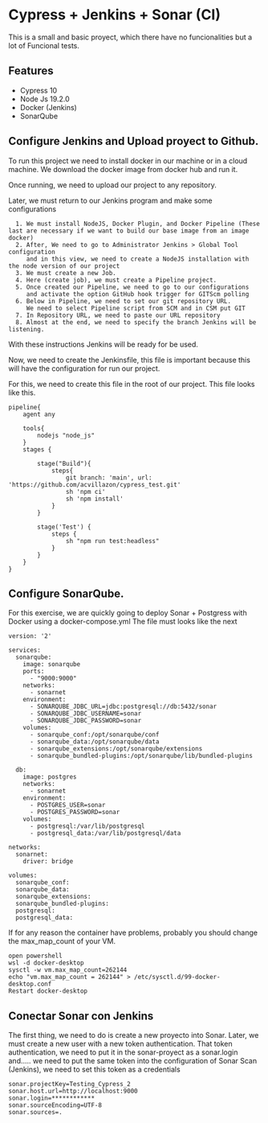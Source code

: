 
# Cypress + Jenkins + Sonar (CI)

This is a small and basic proyect, which there have no funcionalities 
but a lot of Funcional tests.


## Features

- Cypress 10
- Node Js 19.2.0
- Docker (Jenkins)
- SonarQube


## Configure Jenkins and Upload proyect to Github.

To run this project we need to install docker in our machine or 
in a cloud machine. We download the docker image from docker hub and
run it.

Once running, we need to upload our project to any repository.

Later, we must return to our Jenkins program and make some configurations

      1. We must install NodeJS, Docker Plugin, and Docker Pipeline (These last are necessary if we want to build our base image from an image docker) 
      2. After, We need to go to Administrator Jenkins > Global Tool configuration
         and in this view, we need to create a NodeJS installation with the node version of our project  
      3. We must create a new Job.
      4. Here (create job), we must create a Pipeline project.
      5. Once created our Pipeline, we need to go to our configurations 
         and activate the option GitHub hook trigger for GITScm polling
      6. Below in Pipeline, we need to set our git repository URL.
         We need to select Pipeline script from SCM and in CSM put GIT
      7. In Repository URL, we need to paste our URL repository
      8. Almost at the end, we need to specify the branch Jenkins will be listening.

With these instructions Jenkins will be ready for be used.

Now, we need to create the Jenkinsfile, this file is important because this
will have the configuration for run our project.

For this, we need to create this file in the root of our project.
This file looks like this.

````
pipeline{
    agent any

    tools{
        nodejs "node_js"
    }
    stages {

        stage("Build"){
            steps{
                git branch: 'main', url: 'https://github.com/acvillazon/cypress_test.git'
                sh 'npm ci'
                sh 'npm install'
            }
        }

        stage('Test') {
            steps {
                sh "npm run test:headless"
            }
        }
    }
}
````

## Configure SonarQube.

For this exercise, we are quickly going to deploy Sonar + Postgress with Docker using a docker-compose.yml
The file must looks like the next

````
version: '2'
 
services:
  sonarqube:
    image: sonarqube
    ports:
      - "9000:9000"
    networks:
      - sonarnet
    environment:
      - SONARQUBE_JDBC_URL=jdbc:postgresql://db:5432/sonar
      - SONARQUBE_JDBC_USERNAME=sonar
      - SONARQUBE_JDBC_PASSWORD=sonar
    volumes:
      - sonarqube_conf:/opt/sonarqube/conf
      - sonarqube_data:/opt/sonarqube/data
      - sonarqube_extensions:/opt/sonarqube/extensions
      - sonarqube_bundled-plugins:/opt/sonarqube/lib/bundled-plugins
      
  db:
    image: postgres
    networks:
      - sonarnet
    environment:
      - POSTGRES_USER=sonar
      - POSTGRES_PASSWORD=sonar
    volumes:
      - postgresql:/var/lib/postgresql
      - postgresql_data:/var/lib/postgresql/data
      
networks:
  sonarnet:
    driver: bridge
 
volumes:
  sonarqube_conf:
  sonarqube_data:
  sonarqube_extensions:
  sonarqube_bundled-plugins:
  postgresql:
  postgresql_data:
````

If for any reason the container have problems, probably you should change the max_map_count of your VM.

````
open powershell
wsl -d docker-desktop
sysctl -w vm.max_map_count=262144
echo "vm.max_map_count = 262144" > /etc/sysctl.d/99-docker-desktop.conf
Restart docker-desktop
````

## Conectar Sonar con Jenkins

The first thing, we need to do is create a new proyecto into Sonar.
Later, we must create a new user with a new token authentication.
That token authentication, we need to put it in the sonar-proyect as a sonar.login
and..... we need to put the same token into the configuration of Sonar Scan (Jenkins), we need to set this token as a credentials

````
sonar.projectKey=Testing_Cypress_2
sonar.host.url=http://localhost:9000
sonar.login=************
sonar.sourceEncoding=UTF-8
sonar.sources=.
````
